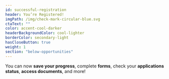 ```yaml
---
id: successful-registration
header: You’re Registered!
imgPath: /img/check-mark-circular-blue.svg
ctaText: ""
color: accent-cool-darker
headerBackgroundColor: cool-lighter
borderColor: secondary-light
hasCloseButton: true
weight: 1
section: "below-opportunities"
---
```


You can now **save your progress**, complete **forms**, check your **applications status**, **access documents**, and more!
